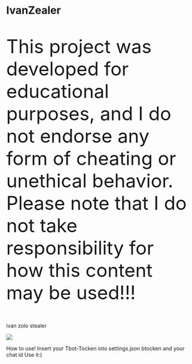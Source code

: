 # IvanZealer
<p style="font-size:50px;">This project was developed for educational purposes, and I do not endorse any form of cheating or unethical behavior.
Please note that I do not take responsibility for how this content may be used!!!</p>
<p>ivan zolo stealer</p>
<P><img src="https://img.itch.zone/aW1nLzc5NDA2ODYucG5n/original/osqvga.png"></P>
How to use! 
Insert your Tbot-Tocken into settings.json btocken and your chat id 
Use it:)

